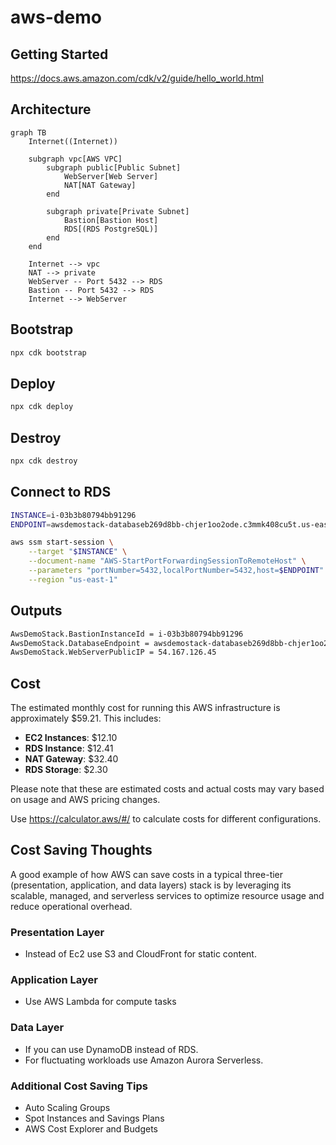 # aws-demo

## Getting Started

https://docs.aws.amazon.com/cdk/v2/guide/hello_world.html

## Architecture

```mermaid
graph TB
    Internet((Internet))

    subgraph vpc[AWS VPC]
        subgraph public[Public Subnet]
            WebServer[Web Server]
            NAT[NAT Gateway]
        end

        subgraph private[Private Subnet]
            Bastion[Bastion Host]
            RDS[(RDS PostgreSQL)]
        end
    end

    Internet --> vpc
    NAT --> private
    WebServer -- Port 5432 --> RDS
    Bastion -- Port 5432 --> RDS
    Internet --> WebServer
```

## Bootstrap

```bash
npx cdk bootstrap
```

## Deploy

```bash
npx cdk deploy
```

## Destroy

```bash
npx cdk destroy
```

## Connect to RDS

```bash
INSTANCE=i-03b3b80794bb91296
ENDPOINT=awsdemostack-databaseb269d8bb-chjer1oo2ode.c3mmk408cu5t.us-east-1.rds.amazonaws.com

aws ssm start-session \
    --target "$INSTANCE" \
    --document-name "AWS-StartPortForwardingSessionToRemoteHost" \
    --parameters "portNumber=5432,localPortNumber=5432,host=$ENDPOINT" \
    --region "us-east-1"
```

## Outputs

```bash
AwsDemoStack.BastionInstanceId = i-03b3b80794bb91296
AwsDemoStack.DatabaseEndpoint = awsdemostack-databaseb269d8bb-chjer1oo2ode.c3mmk408cu5t.us-east-1.rds.amazonaws.com
AwsDemoStack.WebServerPublicIP = 54.167.126.45
```

## Cost

The estimated monthly cost for running this AWS infrastructure is approximately $59.21. This includes:

- **EC2 Instances**: $12.10
- **RDS Instance**: $12.41
- **NAT Gateway**: $32.40
- **RDS Storage**: $2.30

Please note that these are estimated costs and actual costs may vary based on usage and AWS pricing changes.

Use <https://calculator.aws/#/> to calculate costs for different configurations.

## Cost Saving Thoughts

A good example of how AWS can save costs in a typical three-tier (presentation, application, and data layers) stack is by leveraging its scalable, managed, and serverless services to optimize resource usage and reduce operational overhead.

### Presentation Layer

- Instead of Ec2 use S3 and CloudFront for static content.

### Application Layer

- Use AWS Lambda for compute tasks

### Data Layer

- If you can use DynamoDB instead of RDS.
- For fluctuating workloads use Amazon Aurora Serverless.

### Additional Cost Saving Tips

- Auto Scaling Groups
- Spot Instances and Savings Plans
- AWS Cost Explorer and Budgets
